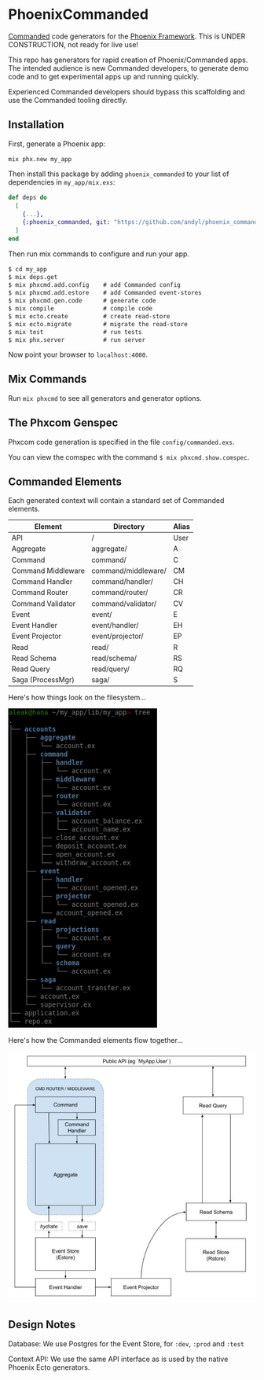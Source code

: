 # PhoenixCommanded

[Commanded][com] code generators for the [Phoenix Framework][phx].  This is 
UNDER CONSTRUCTION, not ready for live use!

This repo has generators for rapid creation of Phoenix/Commanded apps.  The
intended audience is new Commanded developers, to generate demo code and to get
experimental apps up and running quickly.  

Experienced Commanded developers should bypass this scaffolding and use the
Commanded tooling directly.

[com]: https://github.com/commanded/commanded
[phx]: https://phoenixframework.org

## Installation

First, generate a Phoenix app:

    mix phx.new my_app

Then install this package by adding `phoenix_commanded` to your list of
dependencies in `my_app/mix.exs`:

```elixir
def deps do
  [
    {...},
    {:phoenix_commanded, git: "https://github.com/andyl/phoenix_commanded"},
  ]
end
```

Then run mix commands to configure and run your app.

```
$ cd my_app
$ mix deps.get
$ mix phxcmd.add.config    # add Commanded config
$ mix phxcmd.add.estore    # add Commanded event-stores
$ mix phxcmd.gen.code      # generate code 
$ mix compile              # compile code
$ mix ecto.create          # create read-store 
$ mix ecto.migrate         # migrate the read-store
$ mix test                 # run tests
$ mix phx.server           # run server
```

Now point your browser to `localhost:4000`.

## Mix Commands

Run `mix phxcmd` to see all generators and generator options.

## The Phxcom Genspec

Phxcom code generation is specified in the file `config/commanded.exs`.

You can view the comspec with the command `$ mix phxcmd.show.comspec`.

## Commanded Elements

Each generated context will contain a standard set of Commanded elements.

| Element            | Directory           | Alias |
|--------------------|---------------------|-------|
| API                | /                   | User  |
| Aggregate          | aggregate/          | A     |
| Command            | command/            | C     |
| Command Middleware | command/middleware/ | CM    |
| Command Handler    | command/handler/    | CH    |
| Command Router     | command/router/     | CR    |
| Command Validator  | command/validator/  | CV    |
| Event              | event/              | E     |
| Event Handler      | event/handler/      | EH    |
| Event Projector    | event/projector/    | EP    |
| Read               | read/               | R     |
| Read Schema        | read/schema/        | RS    |
| Read Query         | read/query/         | RQ    |
| Saga (ProcessMgr)  | saga/               | S     |

Here's how things look on the filesystem...

![CommandedElements](assets/Tree.jpg)

Here's how the Commanded elements flow together...

![CommandedElements](assets/CommandedElements.jpg)

## Design Notes

Database: We use Postgres for the Event Store, for `:dev`, `:prod` and `:test`

Context API: We use the same API interface as is used by the native Phoenix
Ecto generators.

